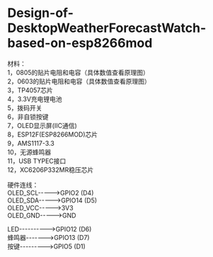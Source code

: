 # Design-of-DesktopWeatherForecastWatch-based-on-esp8266mod

材料：      
1，0805的贴片电阻和电容（具体数值查看原理图）      
2，0603的贴片电阻和电容（具体数值查看原理图）      
3，TP4057芯片     
4，3.3V充电锂电池  
5，拨码开关  
6，非自锁按键  
7，OLED显示屏(IIC通信)  
8，ESP12F(ESP8266MOD)芯片  
9，AMS1117-3.3   
10，无源蜂鸣器  
11，USB TYPEC接口  
12，XC6206P332MR稳压芯片  
   
硬件连线：  
OLED_SCL----->GPIO2  (D4)  
OLED_SDA----->GPIO14 (D5)  
OLED_VCC----->3V3  
OLED_GND----->GND  

LED---------->GPIO12  (D6)  
蜂鸣器------->GPIO13  (D7)  
按键--------->GPIO5   (D1)  

